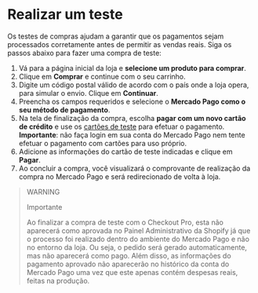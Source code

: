 # Realizar um teste

Os testes de compras ajudam a garantir que os pagamentos sejam processados corretamente antes de permitir as vendas reais. Siga os passos abaixo para fazer uma compra de teste:

1. Vá para a página inicial da loja e **selecione um produto para comprar**.
2. Clique em **Comprar** e continue com o seu carrinho.
3. Digite um código postal válido de acordo com o país onde a loja opera, para simular o envio. Clique em **Continuar**.
4. Preencha os campos requeridos e selecione o **Mercado Pago como o seu método de pagamento**.
5. Na tela de finalização da compra, escolha **pagar com um novo cartão de crédito** e use os [cartões de teste](/developers/pt/docs/shopify/test-cards) para efetuar o pagamento. **Importante**: não faça login em sua conta do Mercado Pago nem tente efetuar o pagamento com cartões para uso próprio.
6. Adicione as informações do cartão de teste indicadas e clique em **Pagar**.
7. Ao concluir a compra, você visualizará o comprovante de realização da compra no Mercado Pago e será redirecionado de volta à loja.

> WARNING
>
> Importante
>
> Ao finalizar a compra de teste com o Checkout Pro, esta não aparecerá como aprovada no Painel Administrativo da Shopify já que o processo foi realizado dentro do ambiente do Mercado Pago e não no entorno da loja. Ou seja, o pedido será gerado automaticamente, mas não aparecerá como pago. Além disso, as informações do pagamento aprovado não aparecerão no histórico da conta do Mercado Pago uma vez que este apenas contém despesas reais, feitas na produção.